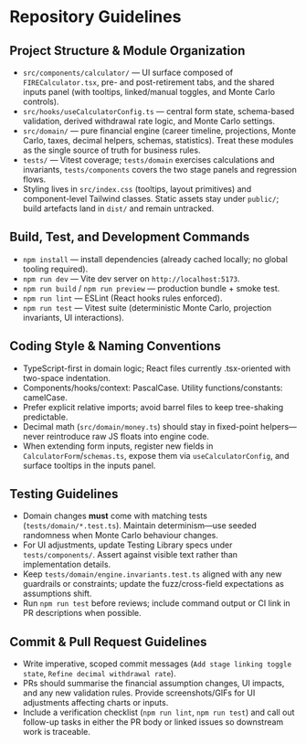 # Repository Guidelines

## Project Structure & Module Organization
- `src/components/calculator/` — UI surface composed of `FIRECalculator.tsx`, pre- and post-retirement tabs, and the shared inputs panel (with tooltips, linked/manual toggles, and Monte Carlo controls).
- `src/hooks/useCalculatorConfig.ts` — central form state, schema-based validation, derived withdrawal rate logic, and Monte Carlo settings.
- `src/domain/` — pure financial engine (career timeline, projections, Monte Carlo, taxes, decimal helpers, schemas, statistics). Treat these modules as the single source of truth for business rules.
- `tests/` — Vitest coverage; `tests/domain` exercises calculations and invariants, `tests/components` covers the two stage panels and regression flows.
- Styling lives in `src/index.css` (tooltips, layout primitives) and component-level Tailwind classes. Static assets stay under `public/`; build artefacts land in `dist/` and remain untracked.

## Build, Test, and Development Commands
- `npm install` — install dependencies (already cached locally; no global tooling required).
- `npm run dev` — Vite dev server on `http://localhost:5173`.
- `npm run build` / `npm run preview` — production bundle + smoke test.
- `npm run lint` — ESLint (React hooks rules enforced).
- `npm run test` — Vitest suite (deterministic Monte Carlo, projection invariants, UI interactions).

## Coding Style & Naming Conventions
- TypeScript-first in domain logic; React files currently .tsx-oriented with two-space indentation.
- Components/hooks/context: PascalCase. Utility functions/constants: camelCase.
- Prefer explicit relative imports; avoid barrel files to keep tree-shaking predictable.
- Decimal math (`src/domain/money.ts`) should stay in fixed-point helpers—never reintroduce raw JS floats into engine code.
- When extending form inputs, register new fields in `CalculatorForm`/`schemas.ts`, expose them via `useCalculatorConfig`, and surface tooltips in the inputs panel.

## Testing Guidelines
- Domain changes **must** come with matching tests (`tests/domain/*.test.ts`). Maintain determinism—use seeded randomness when Monte Carlo behaviour changes.
- For UI adjustments, update Testing Library specs under `tests/components/`. Assert against visible text rather than implementation details.
- Keep `tests/domain/engine.invariants.test.ts` aligned with any new guardrails or constraints; update the fuzz/cross-field expectations as assumptions shift.
- Run `npm run test` before reviews; include command output or CI link in PR descriptions when possible.

## Commit & Pull Request Guidelines
- Write imperative, scoped commit messages (`Add stage linking toggle state`, `Refine decimal withdrawal rate`).
- PRs should summarise the financial assumption changes, UI impacts, and any new validation rules. Provide screenshots/GIFs for UI adjustments affecting charts or inputs.
- Include a verification checklist (`npm run lint`, `npm run test`) and call out follow-up tasks in either the PR body or linked issues so downstream work is traceable.
